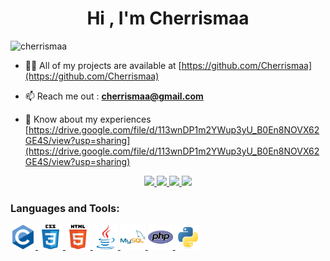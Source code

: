 <h1 align="center">Hi , I'm Cherrismaa</h1>
<p align="left"> <img src="https://komarev.com/ghpvc/?username=cherrismaa&label=Profile%20views&color=0e75b6&style=flat" alt="cherrismaa" /> </p>

- 👨‍💻 All of my projects are available at [https://github.com/Cherrismaa](https://github.com/Cherrismaa)

- 📫 Reach me out : **cherrismaa@gmail.com**

- 📄 Know about my experiences [https://drive.google.com/file/d/113wnDP1m2YWup3yU_B0En8NOVX62GE4S/view?usp=sharing](https://drive.google.com/file/d/113wnDP1m2YWup3yU_B0En8NOVX62GE4S/view?usp=sharing)

<div align="center"> 
  <a href="mailto:cherrismaa@gmail.com">
    <img src="https://img.shields.io/badge/Gmail-333333?style=for-the-badge&logo=gmail&logoColor=red" />
  </a>
  <a href="https://linkedin.com/in/cherrismaa/" target="_blank">
    <img src="https://img.shields.io/badge/LinkedIn-0077B5?style=for-the-badge&logo=linkedin&logoColor=white" target="_blank" />
  </a>
  <a href="https://github.com/cherrismaa" target="_blank">
     <img src="https://img.shields.io/badge/Portfolio-FF5722?style=for-the-badge&logo=todoist&logoColor=white" target="_blank" /> <!-- sqlite, safari, google-chrome are other good icon options -->
  </a>
    <a href="https://github.com/cherrismaa" target="_blank">
    <img src="https://img.shields.io/badge/CodeChef-5B4638?style=for-the-badge&logo=codechef&logoColor=white" target="_blank" />
  </a>
</div>

<h3 align="left">Languages and Tools:</h3>
<p align="left"> <a href="https://www.cprogramming.com/" target="_blank" rel="noreferrer"> <img src="https://raw.githubusercontent.com/devicons/devicon/master/icons/c/c-original.svg" alt="c" width="40" height="40"/> </a> <a href="https://www.w3schools.com/css/" target="_blank" rel="noreferrer"> <img src="https://raw.githubusercontent.com/devicons/devicon/master/icons/css3/css3-original-wordmark.svg" alt="css3" width="40" height="40"/> </a> <a href="https://www.w3.org/html/" target="_blank" rel="noreferrer"> <img src="https://raw.githubusercontent.com/devicons/devicon/master/icons/html5/html5-original-wordmark.svg" alt="html5" width="40" height="40"/> </a> <a href="https://www.java.com" target="_blank" rel="noreferrer"> <img src="https://raw.githubusercontent.com/devicons/devicon/master/icons/java/java-original.svg" alt="java" width="40" height="40"/> </a> <a href="https://www.mysql.com/" target="_blank" rel="noreferrer"> <img src="https://raw.githubusercontent.com/devicons/devicon/master/icons/mysql/mysql-original-wordmark.svg" alt="mysql" width="40" height="40"/> </a> <a href="https://www.php.net" target="_blank" rel="noreferrer"> <img src="https://raw.githubusercontent.com/devicons/devicon/master/icons/php/php-original.svg" alt="php" width="40" height="40"/> </a> <a href="https://www.python.org" target="_blank" rel="noreferrer"> <img src="https://raw.githubusercontent.com/devicons/devicon/master/icons/python/python-original.svg" alt="python" width="40" height="40"/> </a> </p>
